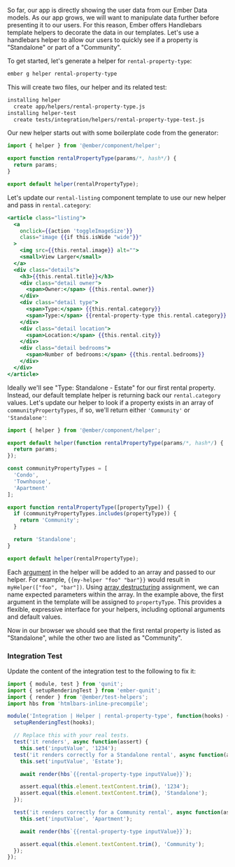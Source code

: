 So far, our app is directly showing the user data from our Ember Data models.
As our app grows, we will want to manipulate data further before presenting it to our users.
For this reason, Ember offers Handlebars template helpers to decorate the data in our templates.
Let's use a handlebars helper to allow our users to quickly see if a property is "Standalone" or part of a "Community".

To get started, let's generate a helper for `rental-property-type`:

```bash
ember g helper rental-property-type
```

This will create two files, our helper and its related test:

```bash
installing helper
  create app/helpers/rental-property-type.js
installing helper-test
  create tests/integration/helpers/rental-property-type-test.js
```

Our new helper starts out with some boilerplate code from the generator:

```javascript {data-filename=app/helpers/rental-property-type.js}
import { helper } from '@ember/component/helper';

export function rentalPropertyType(params/*, hash*/) {
  return params;
}

export default helper(rentalPropertyType);
```

Let's update our `rental-listing` component template to use our new helper and pass in `rental.category`:

```handlebars {data-filename="app/templates/components/rental-listing.hbs" data-diff="-15,+16"}
<article class="listing">
  <a
    onclick={{action 'toggleImageSize'}}
    class="image {{if this.isWide "wide"}}"
  >
    <img src={{this.rental.image}} alt="">
    <small>View Larger</small>
  </a>
  <div class="details">
    <h3>{{this.rental.title}}</h3>
    <div class="detail owner">
      <span>Owner:</span> {{this.rental.owner}}
    </div>
    <div class="detail type">
      <span>Type:</span> {{this.rental.category}}
      <span>Type:</span> {{rental-property-type this.rental.category}} - {{this.rental.category}}
    </div>
    <div class="detail location">
      <span>Location:</span> {{this.rental.city}}
    </div>
    <div class="detail bedrooms">
      <span>Number of bedrooms:</span> {{this.rental.bedrooms}}
    </div>
  </div>
</article>
```

Ideally we'll see "Type: Standalone - Estate" for our first rental property.
Instead, our default template helper is returning back our `rental.category` values.
Let's update our helper to look if a property exists in an array of `communityPropertyTypes`,
if so, we'll return either `'Community'` or `'Standalone'`:

```javascript {data-filename="app/helpers/rental-property-type.js" data-diff="-3,-4,-5,+7,+8,+9,+10,+11,+13,+14,+15,+16,+18,+19,+21"}
import { helper } from '@ember/component/helper';

export default helper(function rentalPropertyType(params/*, hash*/) {
  return params;
});

const communityPropertyTypes = [
  'Condo',
  'Townhouse',
  'Apartment'
];

export function rentalPropertyType([propertyType]) {
  if (communityPropertyTypes.includes(propertyType)) {
    return 'Community';
  }

  return 'Standalone';
}

export default helper(rentalPropertyType);
```

Each [argument](../../templates/writing-helpers/#toc_helper-arguments) in the helper will be added to an array and passed to our helper. For example, `{{my-helper "foo" "bar"}}` would result in `myHelper(["foo", "bar"])`. Using [array destructuring](https://developer.mozilla.org/en-US/docs/Web/JavaScript/Reference/Operators/Destructuring_assignment) assignment, we can name expected parameters within the array. In the example above, the first argument in the template will be assigned to `propertyType`. This provides a flexible, expressive interface for your helpers, including optional arguments and default values.

Now in our browser we should see that the first rental property is listed as "Standalone",
while the other two are listed as "Community".


### Integration Test

Update the content of the integration test to the following to fix it:

```javascript {data-filename="tests/integration/helpers/rental-property-type-test.js" data-diff="-9,-10,-11,-17,+12,+13,+18,+21,+22,+23,+24,+25,+26,+27"}
import { module, test } from 'qunit';
import { setupRenderingTest } from 'ember-qunit';
import { render } from '@ember/test-helpers';
import hbs from 'htmlbars-inline-precompile';

module('Integration | Helper | rental-property-type', function(hooks) {
  setupRenderingTest(hooks);

  // Replace this with your real tests.
  test('it renders', async function(assert) {
    this.set('inputValue', '1234');
  test('it renders correctly for a Standalone rental', async function(assert) {
    this.set('inputValue', 'Estate');

    await render(hbs`{{rental-property-type inputValue}}`);

    assert.equal(this.element.textContent.trim(), '1234');
    assert.equal(this.element.textContent.trim(), 'Standalone');
  });

  test('it renders correctly for a Community rental', async function(assert) {
    this.set('inputValue', 'Apartment');

    await render(hbs`{{rental-property-type inputValue}}`);

    assert.equal(this.element.textContent.trim(), 'Community');
  });
});
```

<!-- eof - needed for pages that end in a code block  -->
